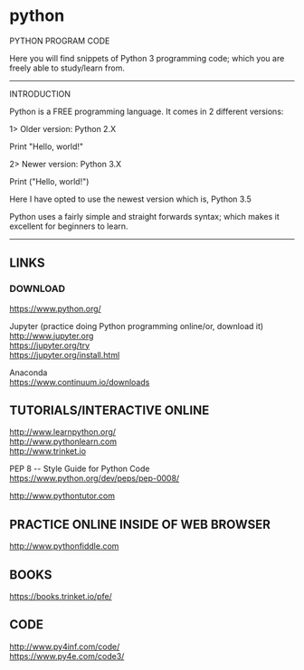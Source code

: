 # python

PYTHON PROGRAM CODE

Here you will find snippets of Python 3 programming code; which you are freely able to study/learn from.

-----

INTRODUCTION

Python is a FREE programming language. It comes in 2 different versions:

1> Older version: Python 2.X

Print "Hello, world!"

2> Newer version: Python 3.X

Print ("Hello, world!")

Here I have opted to use the newest version which is, Python 3.5 

Python uses a fairly simple and straight forwards syntax; which makes it excellent for beginners to learn.

-----

## LINKS

### DOWNLOAD  

https://www.python.org/

Jupyter (practice doing Python programming online/or, download it)  
http://www.jupyter.org  
https://jupyter.org/try  
https://jupyter.org/install.html    

Anaconda  
https://www.continuum.io/downloads  

## TUTORIALS/INTERACTIVE ONLINE  

http://www.learnpython.org/  
http://www.pythonlearn.com  
http://www.trinket.io  

PEP 8 -- Style Guide for Python Code  
https://www.python.org/dev/peps/pep-0008/   

http://www.pythontutor.com  

## PRACTICE ONLINE INSIDE OF WEB BROWSER

http://www.pythonfiddle.com  

## BOOKS

https://books.trinket.io/pfe/

## CODE

http://www.py4inf.com/code/  
https://www.py4e.com/code3/  
